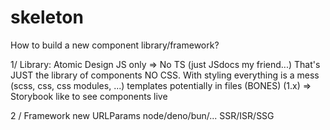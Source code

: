 # skeleton

How to build  a new component library/framework?

1/ Library: 
Atomic Design
JS only => No TS (just JSdocs my friend...)
That's JUST the library of components
NO CSS. With styling everything is a mess
(scss, css, css modules, ...)
templates potentially in files (BONES)
(1.x) => Storybook like to see components live


2 / Framework
new URLParams
node/deno/bun/...
SSR/ISR/SSG